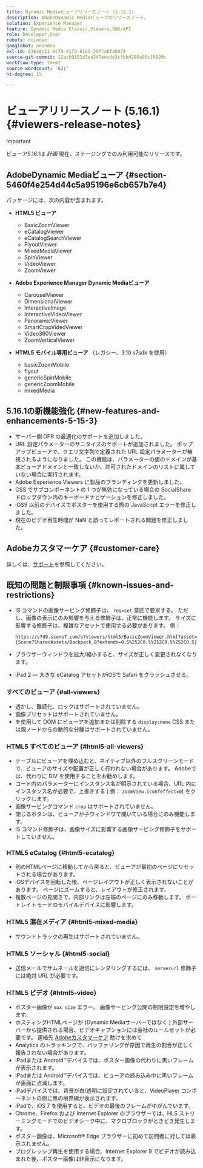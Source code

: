 ```yaml
---
title: Dynamic Mediaビューアリリースノート (5.16.1)
description: AdobeDynamic Mediaビューアのリリースノート。
solution: Experience Manager
feature: Dynamic Media Classic,Viewers,SDK/API
role: Developer,User
robots: noindex
googlebot: noindex
exl-id: 636c8c11-9c79-41f3-8101-29fca0fab074
source-git-commit: 11acb9151d3ea247eecde3cfbbd295a95c10829c
workflow-type: tm+mt
source-wordcount: '621'
ht-degree: 1%

---
```


# ビューアリリースノート (5.16.1){#viewers-release-notes}

<!-- Updated April 06, 2021 for the 5.16.1 release
hide: yes
hidefromtoc: yes-->

>[!IMPORTANT]
>
>ビューア5.16.1は *計画* 現在、ステージングでのみ利用可能なリリースです。

## AdobeDynamic Mediaビューア {#section-5460f4e254d44c5a95196e6cb657b7e4}

パッケージには、次の内容が含まれます。

* **HTML5 ビューア**

   * BasicZoomViewer
   * eCatalogViewer
   * eCatalogSearchViewer
   * FlyoutViewer
   * MixedMediaViewer
   * SpinViewer
   * VideoViewer
   * ZoomViewer

* **Adobe Experience Manager Dynamic Mediaビューア**

   * CarouselViewer
   * DimensionalViewer
   * InteractiveImage
   * InteractiveVideoViewer
   * PanoramicViewer
   * SmartCropVideoViewer
   * Video360Viewer
   * ZoomVerticalViewer

* **HTML5 モバイル専用ビューア** （レガシー、3.10 s7sdk を使用）

   * basicZoomMobile
   * flyout
   * genericSpinMobile
   * genericZoomMobile
   * mixedMedia

## 5.16.1の新機能強化 {#new-features-and-enhancements-5-15-3}

* サーバー側 DPR の最適化のサポートを追加しました。
* URL 設定パラメーターのサニタイズのサポートが追加されました。 ポップアップビューアで、クエリ文字列で定義された URL 設定パラメーターが無視されるようになりました。 この機能は、パラメーターの値のドメインが基本ビューアドメインと一致しないか、許可されたドメインのリストに属していない場合に実行されます。
* Adobe Experience Viewers に製品のブランディングを更新しました。
* CSS でサブコンポーネントの 1 つが無効になっている場合の SocialShare ドロップダウン内のキーボードナビゲーションを修正しました。
* iOS9 以前のデバイスでポスターを使用する際の JavaScript エラーを修正しました。
* 現在のビデオ再生時間が NaN と誤ってレポートされる問題を修正しました。<!--  (CQ-4310148) -->

## Adobeカスタマーケア {#customer-care}

詳しくは、[サポート](https://experienceleague.adobe.com/docs/dynamic-media-classic/using/intro/support.html#intro)を参照してください。

## 既知の問題と制限事項 {#known-issues-and-restrictions}

* IS コマンドの画像サービング修飾子は、 `req=set` 意匠で要求する。 ただし、画像の表示にのみ影響を与える修飾子は、正常に機能します。 サイズに影響する修飾子は、複雑なアセットで使用する必要があります。 例：

   `https://s7d9.scene7.com/s7viewers/html5/BasicZoomViewer.html?asset= {Scene7SharedAssets/Backpack_B?extendn=0.5%252C0.5%252C0.5%252C0.5}`

* ブラウザーウィンドウを拡大/縮小すると、サイズが正しく変更されなくなります。
* iPad 2 — 大きな eCatalog アセットがiOSで Safari をクラッシュさせる。

### すべてのビューア {#all-viewers}

* 透かし、難読化、ロックはサポートされていません。
* 画像プリセットはサポートされていません。
* を使用して DOM にビューアを追加または削除する `display:none` CSS または親ノードからの動的な分離はサポートされていません。

### HTML5 すべてのビューア {#html5-all-viewers}

* テーブルにビューアを埋め込むと、ネイティブ以外のフルスクリーンモードで、ビューアのサイズや配置が正しく行われない場合があります。 Adobeでは、代わりに DIV を使用することをお勧めします。
* コード内のパラメーターにインスタンス名が明示されている場合、URL 内にインスタンス名が必要で、上書きする ( 例： `zoomView.iconfeffect=0`) をクリックします。
* 画像サービングコマンド `crop` はサポートされていません。
* 閉じるボタンは、ビューアが子ウィンドウで開いている場合にのみ機能します。
* IS コマンド修飾子は、画像サイズに影響する画像サービング修飾子をサポートしていません。

### HTML5 eCatalog {#html5-ecatalog}

* 別のHTMLページに移動してから戻ると、ビューアが最初のページにリセットされる場合があります。
* iOSデバイスを回転した後、ページレイアウトが正しく表示されないことがあります。 ページにズームすると、レイアウトが修正されます。
* 複数ページの見開きで、内部リンクは左端のページにのみ移動します。 ポートレイトモードのモバイルデバイスに影響します。

### HTML5 混在メディア {#html5-mixed-media}

* サウンドトラックの再生はサポートされていません。

### HTML5 ソーシャル {#html5-social}

* 送信メールでサムネールを適切にレンダリングするには、 `serverurl` 修飾子には絶対 URL が必要です。

### HTML5 ビデオ {#html5-video}

* ポスター画像が `max size` エラー。 画像サービング公開の制限設定を増やします。
* ホスティングHTMLページが (Dynamic Mediaサーバーではなく ) 外部サーバーから提供される場合、ビデオキャプションには会社のルールセットが必要です。 連絡先 [Adobeカスタマーケア](https://experienceleague.adobe.com/docs/dynamic-media-classic/using/intro/support.html#intro) 助けを求めて
* Analytics のトラッキングで、バッファリングが原因で再生の割合が正しく報告されない場合があります。
* iPadまたは Android™デバイスでは、ポスター画像の代わりに黒いフレームが表示されます。
* iPadまたは Android™デバイスでは、ビューアの読み込み中に黒いフレームが画面に点滅します。
* iPadデバイスでは、背景が白/透明に設定されていると、VideoPlayer コンポーネントの側に黒の境界線が表示されます。
* iPadで、iOS 7 を使用すると、ビデオの最後のフレームがゆがんでいます。
* Chrome、Firefox および Internet Explorer のブラウザーでは、HLS ストリーミングモードでのビデオシーク中に、マクロブロックがときどき発生します。
* ポスター画像は、Microsoft® Edge ブラウザーに初めて訪問者に対しては表示されません。
* プログレッシブ再生を使用する場合、Internet Explorer 9 でビデオが読み込まれた後、ポスター画像は非表示になります。
